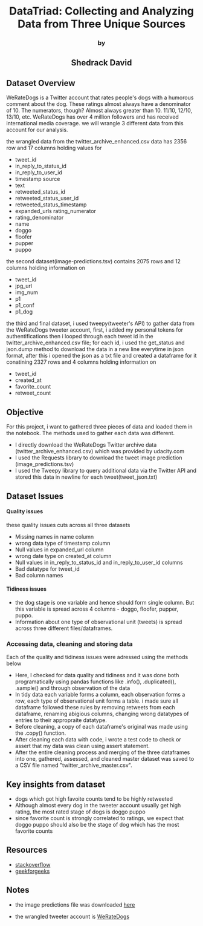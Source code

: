 # <center>DataTriad: Collecting and Analyzing Data from Three Unique Sources</center>
### <center>by</center>
## <center>Shedrack David</center>

## Dataset Overview

WeRateDogs is a Twitter account that rates people's dogs with a humorous comment about the dog. These ratings almost always have a denominator of 10. The numerators, though? Almost always greater than 10. 11/10, 12/10, 13/10, etc. WeRateDogs has over 4 million followers and has received international media coverage. we will wrangle 3 different data from this account for our analysis.

the wrangled data from the twitter_archive_enhanced.csv data has 2356 row and 17 columns holding values for

- tweet_id	
- in_reply_to_status_id	
- in_reply_to_user_id	
- timestamp	source	
- text	
- retweeted_status_id	
- retweeted_status_user_id	
- retweeted_status_timestamp	
- expanded_urls	rating_numerator	
- rating_denominator	
- name	
- doggo	
- floofer	
- pupper	
- puppo

the second dataset(image-predictions.tsv) contains 2075 rows and 12 columns holding information on

- tweet_id	
- jpg_url	
- img_num	
- p1	
- p1_conf	
- p1_dog	

the third and final dataset, i used tweepy(tweeter's API) to gather data from the WeRateDogs tweeter account, first, i added my personal tokens for authentifications then i looped through each tweet id in the twitter_archive_enhanced.csv file; for each id, i used the get_status and json.dump method to download the data in a new line everytime in json format, after this i opened the json as a txt file and created a dataframe for it conatining 2327 rows and 4 columns holding information on

- tweet_id
- created_at
- favorite_count
- retweet_count



## Objective
 For this project, i want to gathered three pieces of data and loaded them in the notebook. The methods used to gather each data was different. 
 - I directly download the WeRateDogs Twitter archive data (twitter_archive_enhanced.csv) which was provided by udacity.com 
 - I used the Requests library to download the tweet image prediction (image_predictions.tsv)
 - I used the Tweepy library to query additional data via the Twitter API and stored this data in newline for each tweet(tweet_json.txt)
 
 ## Dataset Issues
 #### Quality issues
 
 these quality issues cuts across all three datasets
 - Missing names in name column
 - wrong data type of timestamp column
 - Null values in expanded_url column
 - wrong date type on created_at column
 - Null values in in_reply_to_status_id and in_reply_to_user_id columns
 - Bad datatype for tweet_id
 - Bad column names 
 
 #### Tidiness issues
 - the dog stage is one variable and hence should form single column. But this variable is spread across 4 columns - doggo, floofer, pupper, puppo.
 - Information about one type of observational unit (tweets) is spread across three different files/dataframes.
 
 ### Accessing data, cleaning and storing data

Each of the quality and tidiness issues were adressed using the methods below

- Here, I checked for data quality and tidiness and it was done both programatically using pandas functions like .info(), .duplicated(), .sample() and through observation of the data
- In tidy data each variable forms a column, each observation forms a row, each type of observational unit forms a table. i made sure all dataframe followed these rules by removing retweets from each dataframe, renaming abigious columns, changing wrong datatypes of entries to their appropraite datatype.
- Before cleaning, a copy of each dataframe's original was made using the .copy() function.
- After cleaning each data with code, i wrote a test code to check or assert that my data was clean using assert statement.
- After the entire cleaning process and merging of the three dataframes into one, gathered, assessed, and cleaned master dataset was saved to a CSV file named "twitter_archive_master.csv".

## Key insights from dataset

- dogs which got high favoite counts tend to be highly retweeted
- Although almost every dog in the tweeter account usually get high rating, the most rated stage of dogs is doggo puppo
- since favorite count is strongly correlated to ratings, we expect that doggo puppo should also be the stage of dog which has the most favorite counts


## Resources

-  <a href="https://stackoverflow.com/">stackoverflow</a>
-   <a href="https://www.geeksforgeeks.org/ ">geekforgeeks</a>


## Notes
-  the image predictions file was downloaded [here](https://d17h27t6h515a5.cloudfront.net/topher/2017/August/599fd2ad_image-predictions/image-predictions.tsv)

- the wrangled tweeter account is [WeRateDogs](https://twitter.com/WeRateDogs?s=20&t=__jBLy8rt4fu4toO3XJyXQ)
 
 
